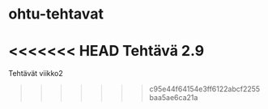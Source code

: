 # ohtu-tehtavat

<<<<<<< HEAD
Tehtävä 2.9 
=======
Tehtävät viikko2
>>>>>>> c95e44f64154e3ff6122abcf2255baa5ae6ca21a
